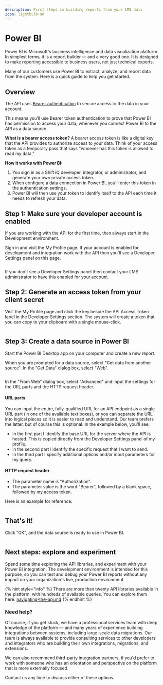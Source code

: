 ```yaml
---
description: First steps on building reports from your LMS data
icon: lightbulb-on
---
```


# Power BI

Power BI is Microsoft's business intelligence and data visualization platform. In simplest terms, it is a report builder — and a very good one. It is designed to make reporting accessible to business users, not just technical experts.

Many of our customers use Power BI to extract, analyze, and report data from the system. Here is a quick guide to help you get started.

## Overview

The API uses [Bearer authentication](https://swagger.io/docs/specification/v3_0/authentication/bearer-authentication/) to secure access to the data in your account.

This means you'll use Bearer token authentication to prove that Power BI has permission to access your data, whenever you connect Power BI to the API as a data source.

**What is a bearer access token?** A bearer access token is like a digital key that the API provides to authorize access to your data. Think of your access token as a temporary pass that says "whoever has this token is allowed to read my data."

**How it works with Power BI:**

1. You sign in as a Shift iQ developer, integrator, or administrator, and generate your own private access token.
2. When configure a data connection in Power BI, you'll enter this token in the authentication settings.
3. Power BI will then use your token to identify itself to the API each time it needs to refresh your data.

## Step 1: Make sure your developer account is enabled

If you are working with the API for the first time, then always start in the Development environment.&#x20;

Sign in and visit the My Profile page. If your account is enabled for development and integration work with the API then you'll see a Developer Settings panel on this page.

<figure><img src="../.gitbook/assets/power-bi-1 (1).png" alt=""><figcaption></figcaption></figure>

If you don't see a Developer Settings panel then contact your LMS administrator to have this enabled for your account.

## Step 2: Generate an access token from your client secret

Visit the My Profile page and click the key beside the API Access Token label in the Developer Settings section. The system will create a token that you can copy to your clipboard with a single mouse-click.

<figure><img src="../.gitbook/assets/power-bi-2.png" alt=""><figcaption></figcaption></figure>

## Step 3: Create a data source in Power BI

Start the Power BI Desktop app on your computer and create a new report.&#x20;

When you are prompted for a data source, select "Get data from another source". In the "Get Data" dialog box, select "Web".

<figure><img src="../.gitbook/assets/power-bi-3.png" alt=""><figcaption></figcaption></figure>

In the "From Web" dialog box, select "Advanced" and input the settings for the URL parts and the HTTP request header.

#### URL parts

You can input the entire, fully-qualified URL for an API endpoint as a single URL part (in one of the available text boxes), or you can separate the URL into logical pieces so it is easier to read and understand. Our team prefers the latter, but of course this is optional. In the example below, you'll see:

* In the first part I identify the base URL for the server where the API is hosted. This is copied directly from the Developer Settings panel of my profile.
* In the second part I identify the specific request that I want to send.
* In the third part I specify additional options and/or input parameters for my query.

#### HTTP request header

* The parameter name is "Authorization".
* The parameter value is the word "Bearer", followed by a blank space, followed by my access token.

Here is an example for reference:

<figure><img src="../.gitbook/assets/power-bi-4.png" alt=""><figcaption></figcaption></figure>

## That's it!

Click "OK", and the data source is ready to use in Power BI.

<figure><img src="../.gitbook/assets/power-bi-5.png" alt=""><figcaption></figcaption></figure>

## Next steps: explore and experiment

Spend some time exploring the API libraries, and experiment with your Power BI integration. The development environment is intended for this purpose, so you can test and debug your Power BI reports without any impact on your organization's live, production environment.

{% hint style="info" %}
There are more than twenty API libraries available in the platform, with hundreds of available queries. You can explore them here: [navigating-the-api.md](../api-v2/navigating-the-api.md "mention")
{% endhint %}

### Need help?

Of course, if you get stuck, we have a professional services team with deep knowledge of the platform — and many years of experience building integrations between systems, including large-scale data migrations. Our team is always available to provide consulting services to other developers and integrators who are building their own integrations, migrations, and extensions.

We can also recommend third-party integration partners, if you'd prefer to work with someone who has an orientation and perspective on the platform that is more externally focused.

Contact us any time to discuss either of these options.
